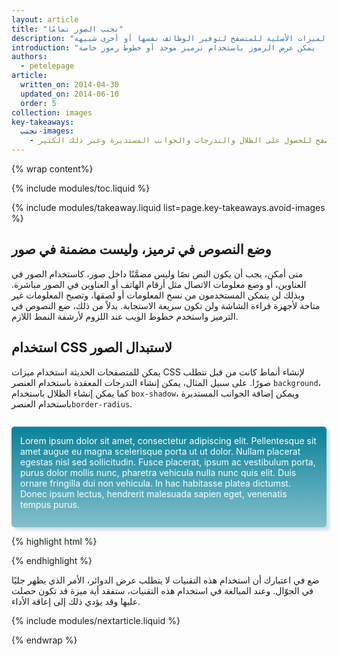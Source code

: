 ```yaml
---
layout: article
title: "تجنب الصور تمامًا"
description: "أحيانًا تكون أفضل صورة ليست صورة إطلاقًا. ومتى أمكن، استخدم الميزات الأصلية للمتصفح لتوفير الوظائف نفسها أو أخرى شبيهة."
introduction: "أحيانًا تكون أفضل صورة ليست صورة إطلاقًا. ومتى أمكن، استخدم الميزات الأصلية للمتصفح لتوفير الوظائف نفسها أو أخرى شبيهة.  تنشئ المتصفحات مواد مصورة كان يلزمها في السابق توفير صور.   وهذا يعني أن المتصفحات لم تعد بحاجة إلى تنزيل ملفات صور منفصلة وأنها تحجب الصور المعدلة من حيث الحجم تعديلاً غير ملائم.  يمكن عرض الرموز باستخدام ترميز موحد أو خطوط رموز خاصة."
authors:
  - petelepage
article:
  written_on: 2014-04-30
  updated_on: 2014-06-10
  order: 5
collection: images
key-takeaways:
  تجنب-images:
    - تجنب الصور قدر الإمكان، وجرب بدلاً من ذلك استغلال إمكانيات المتصفح للحصول على الظلال والتدرجات والجوانب المستديرة وغير ذلك الكثير.
---
```


{% wrap content%}

<style>
  img, video, object {
    max-width: 100%;
  }

  img.center {
    display: block;
    margin-left: auto;
    margin-right: auto;
  }
</style>

{% include modules/toc.liquid %}


{% include modules/takeaway.liquid list=page.key-takeaways.avoid-images %}

## وضع النصوص في ترميز، وليست مضمنة في صور

متى أمكن، يجب أن يكون النص نصًا وليس مضمَّنًا داخل صور، كاستخدام الصور في العناوين، أو وضع معلومات الاتصال مثل أرقام الهاتف أو العناوين في الصور مباشرة.  وبذلك لن يتمكن المستخدمون من نسخ المعلومات أو لصقها، وتصبح المعلومات غير متاحة لأجهزة قراءة الشاشة ولن تكون سريعة الاستجابة.  بدلاً من ذلك، ضع النصوص في الترميز واستخدم خطوط الويب عند اللزوم لأرشفة النمط اللازم.

## استخدام  CSS لاستبدال الصور

يمكن للمتصفحات الحديثة استخدام ميزات CSS لإنشاء أنماط كانت من قبل تتطلب صورًا.  على سبيل المثال، يمكن إنشاء التدرجات المعقدة باستخدام العنصر <code>background</code>، كما يمكن إنشاء الظلال باستخدام <code>box-shadow</code>، ويمكن إضافة الجوانب المستديرة باستخدام العنصر<code>border-radius</code>.

<style>
  p#noImage {
    margin-top: 2em;
    padding: 1em;
    padding-bottom: 2em;
    color: white;
    border-radius: 5px;
    box-shadow: 5px 5px 4px 0 rgba(9,130,154,0.2);
    background: linear-gradient(rgba(9, 130, 154, 1), rgba(9, 130, 154, 0.5));
  }
  
  p#noImage code {
    color: rgb(64, 64, 64);
  }
</style>
<p id="noImage">
Lorem ipsum dolor sit amet, consectetur adipiscing elit. Pellentesque sit 
amet augue eu magna scelerisque porta ut ut dolor. Nullam placerat egestas 
nisl sed sollicitudin. Fusce placerat, ipsum ac vestibulum porta, purus 
dolor mollis nunc, pharetra vehicula nulla nunc quis elit. Duis ornare 
fringilla dui non vehicula. In hac habitasse platea dictumst. Donec 
ipsum lectus, hendrerit malesuada sapien eget, venenatis tempus purus.
</p>

{% highlight html %}
<style>
  div#noImage {
    color: white;
    border-radius: 5px;
    box-shadow: 5px 5px 4px 0 rgba(9,130,154,0.2);
    background: linear-gradient(rgba(9, 130, 154, 1), rgba(9, 130, 154, 0.5));
  }
</style>
{% endhighlight %}

ضع في اعتبارك أن استخدام هذه التقنيات لا يتطلب عرض الدوائر، الأمر الذي يظهر جليًا في الجوّال.  وعند المبالغة في استخدام هذه التقنيات، ستفقد أية ميزة قد تكون حصلت عليها وقد يؤدي ذلك إلى إعاقة الأداء.

{% include modules/nextarticle.liquid %}

{% endwrap %}

